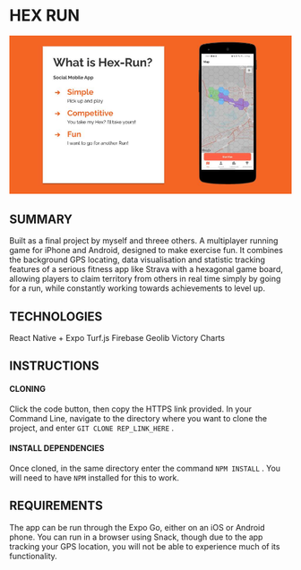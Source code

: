 # HEX RUN

![hex image](./assets/Readme_slide.jpg)

## SUMMARY

Built as a final project by myself and threee others. A multiplayer running game for iPhone and Android, designed to make exercise fun. It combines the background GPS locating, data visualisation and statistic tracking features of a serious fitness app like Strava with a hexagonal game board, allowing players to claim territory from others in real time simply by going for a run, while constantly working towards achievements to level up.

## TECHNOLOGIES

React Native + Expo
Turf.js
Firebase
Geolib
Victory Charts

## INSTRUCTIONS

#### CLONING

Click the code button, then copy the HTTPS link provided. In your Command Line, navigate to the directory where you want to clone the project, and enter `GIT CLONE REP_LINK_HERE` .

#### INSTALL DEPENDENCIES

Once cloned, in the same directory enter the command `NPM INSTALL` . You will need to have `NPM` installed for this to work.

## REQUIREMENTS

The app can be run through the Expo Go, either on an iOS or Android phone. You can run in a browser using Snack, though due to the app tracking your GPS location, you will not be able to experience much of its functionality.
